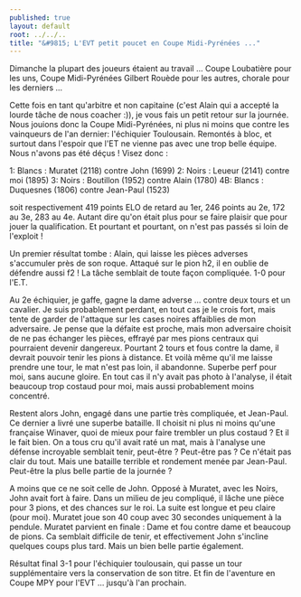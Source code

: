 ```yaml
---
published: true
layout: default
root: ../../..
title: "&#9815; L'EVT petit poucet en Coupe Midi-Pyrénées ..."
---
```


Dimanche la plupart des joueurs étaient au travail ... Coupe Loubatière pour les uns, Coupe Midi-Pyrénées Gilbert Rouède pour les autres, chorale pour les derniers ...

Cette fois en tant qu'arbitre et non capitaine (c'est Alain qui a accepté la lourde tâche de nous coacher :)), je vous fais un petit retour sur la journée.
Nous jouions donc la Coupe Midi-Pyrénées, ni plus ni moins que contre les vainqueurs de l'an dernier: l'échiquier Toulousain. Remontés à bloc, et surtout dans l'espoir que l'ET ne vienne pas avec une trop belle équipe. Nous n'avons pas été déçus ! Visez donc :

1: Blancs : Muratet (2118) contre John (1699)
2: Noirs : Leueur (2141) contre moi (1895)
3: Noirs : Boutillon (1952) contre Alain (1780)
4B: Blancs : Duquesnes (1806) contre Jean-Paul (1523)

soit respectivement 419 points ELO de retard au 1er, 246 points au 2e, 172 au 3e, 283 au 4e. Autant dire qu'on était plus pour se faire plaisir que pour jouer la qualification. Et pourtant et pourtant, on n'est pas passés si loin de l'exploit !

Un premier résultat tombe : Alain, qui laisse les pièces adverses s'accumuler près de son roque. Attaqué sur le pion h2, il en oublie de défendre aussi f2 ! La tâche semblait de toute façon compliquée. 1-0 pour l'E.T.

Au 2e échiquier, je gaffe, gagne la dame adverse ... contre deux tours et un cavalier. Je suis probablement perdant, en tout cas je le crois fort, mais tente de garder de l'attaque sur les cases noires affaiblies de mon adversaire. Je pense que la défaite est proche, mais mon adversaire choisit de ne pas échanger les pièces, effrayé par mes pions centraux qui pourraient devenir dangereux. Pourtant 2 tours et fous contre la dame, il devrait pouvoir tenir les pions à distance. Et voilà même qu'il me laisse prendre une tour, le mat n'est pas loin, il abandonne. Superbe perf pour moi, sans aucune gloire. En tout cas il n'y avait pas photo à l'analyse, il était beaucoup trop costaud pour moi, mais aussi probablement moins concentré.

Restent alors John, engagé dans une partie très compliquée, et Jean-Paul. Ce dernier a livré une superbe bataille. Il choisit ni plus ni moins qu'une française Winaver, quoi de mieux pour faire trembler un plus costaud ? Et il le fait bien. On a tous cru qu'il avait raté un mat, mais à l'analyse une défense incroyable semblait tenir, peut-être ? Peut-être pas ? Ce n'était pas clair du tout. Mais une bataille terrible et rondement menée par Jean-Paul. Peut-être la plus belle partie de la journée ?

A moins que ce ne soit celle de John. Opposé à Muratet, avec les Noirs, John avait fort à faire. Dans un milieu de jeu compliqué, il lâche une pièce pour 3 pions, et des chances sur le roi. La suite est longue et peu claire (pour moi). Muratet joue son 40 coup avec 30 secondes uniquement à la pendule. Muratet parvient en finale : Dame et fou contre dame et beaucoup de pions. Ca semblait difficile de tenir, et effectivement John s'incline quelques coups plus tard. Mais un bien belle partie également.

Résultat final 3-1 pour l'échiquier toulousain, qui passe un tour supplémentaire vers la conservation de son titre. Et fin de l'aventure en Coupe MPY pour l'EVT ... jusqu'à l'an prochain.